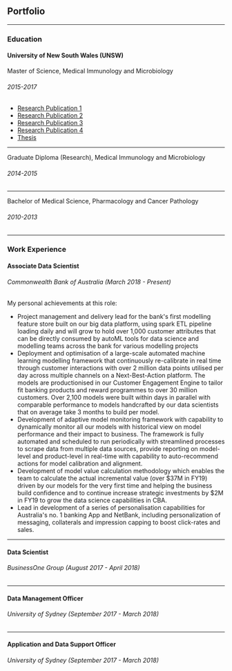 ## Portfolio

---

### Education

#### University of New South Wales (UNSW)
Master of Science, Medical Immunology and Microbiology 
###### 2015-2017
- [Research Publication 1](https://www.ncbi.nlm.nih.gov/pubmed/29636463)
- [Research Publication 2](https://www.frontiersin.org/articles/10.3389/fphys.2017.00543/full)
- [Research Publication 3](https://www.ncbi.nlm.nih.gov/pubmed/27910936)
- [Research Publication 4](https://www.ncbi.nlm.nih.gov/pubmed/25657299)
- [Thesis](https://www.unsworks.unsw.edu.au/primo-explore/fulldisplay?vid=UNSWORKS&docid=unsworks_45201&context=L)
---
Graduate Diploma (Research), Medical Immunology and Microbiology
###### 2014-2015
---
Bachelor of Medical Science, Pharmacology and Cancer Pathology
###### 2010-2013

---

### Work Experience

#### Associate Data Scientist
###### Commonwealth Bank of Australia (March 2018 - Present)
My personal achievements at this role:
- Project management and delivery lead for the bank's first modelling feature store built on our big data platform, using spark ETL pipeline loading daily and will grow to hold over 1,000 customer attributes that can be directly consumed by autoML tools for data science and modelling teams across the bank for various modelling projects
- Deployment and optimisation of a large-scale automated machine learning modelling framework that continuously re-calibrate in real time through customer interactions with over 2 million data points utilised per day across multiple channels on a Next-Best-Action platform. The models are productionised in our Customer Engagement Engine to tailor fit banking products and reward programmes to over 30 million customers. Over 2,100 models were built within days in parallel with comparable performance to models handcrafted by our data scientists that on average take 3 months to build per model.
- Development of adaptive model monitoring framework with capability to dynamically monitor all our models with historical view on model performance and their impact to business. The framework is fully automated and scheduled to run periodically with streamlined processes to scrape data from multiple data sources, provide reporting on model-level and product-level in real-time with capability to auto-recommend actions for model calibration and alignment.
- Development of model value calculation methodology which enables the team to calculate the actual incremental value (over $37M in FY19) driven by our models for the very first time and helping the business build confidence and to continue increase strategic investments by $2M in FY19 to grow the data science capabilities in CBA.
- Lead in development of a series of personalisation capabilities for Australia's no. 1 banking App and NetBank, including personalization of messaging, collaterals and impression capping to boost click-rates and sales.

---

#### Data Scientist
###### BusinessOne Group (August 2017 - April 2018)

---

#### Data Management Officer
###### University of Sydney (September 2017 - March 2018)

---

#### Application and Data Support Officer
###### University of Sydney (September 2017 - March 2018)
